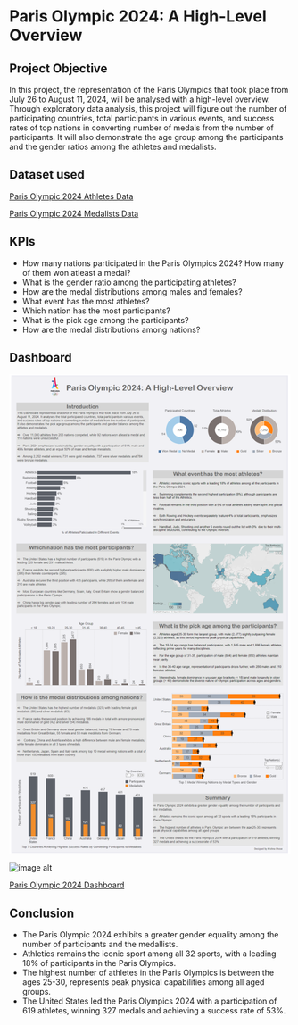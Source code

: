 # Paris Olympic 2024: A High-Level Overview

## Project Objective
In this project, the representation of the Paris Olympics that took place from July 26 to August 11, 2024, will be analysed with a high-level overview. Through exploratory data analysis, this project will figure out the number of participating countries, total participants in various events, and success rates of top nations in converting number of medals from the number of participants. It will also demonstrate the age group among the participants and the gender ratios among the athletes and medalists.

## Dataset used
<a href="https://github.com/KKGHOSE2021/Tableau-Projects/blob/main/athletes.csv" >Paris Olympic 2024 Athletes Data</a>

<a href="https://github.com/KKGHOSE2021/Tableau-Projects/blob/main/madellists.csv" >Paris Olympic 2024 Medalists Data</a>

## KPIs
- How many nations participated in the Paris Olympics 2024? How many of them won atleast a medal?
- What is the gender ratio among the participating athletes?
- How are the medal distributions among males and females?
- What event has the most athletes?
- Which nation has the most participants?
- What is the pick age among the participants?
- How are the medal distributions among nations?

## Dashboard
![image alt](Paris_Olympic_2024.png)

![image alt](href="https://github.com/KKGHOSE2021/Tableau-Projects/blob/main/Paris_Olympic_2024.png)

<a href="https://public.tableau.com/app/profile/krishna.ghose7292/viz/ParisOlympic2024Dashboard/ParisOlympic2024" > Paris Olympic 2024 Dashboard </a>

## Conclusion
- The Paris Olympic 2024 exhibits a greater gender equality among the number of participants and the medallists.
- Athletics remains the iconic sport among all 32 sports, with a leading 18% of participants in the Paris Olympics.
- The highest number of athletes in the Paris Olympics is between the ages 25-30, represents peak physical capabilities among all aged groups.
- The United States led the Paris Olympics 2024 with a participation of 619 athletes, winning 327 medals and achieving a success rate of 53%.


